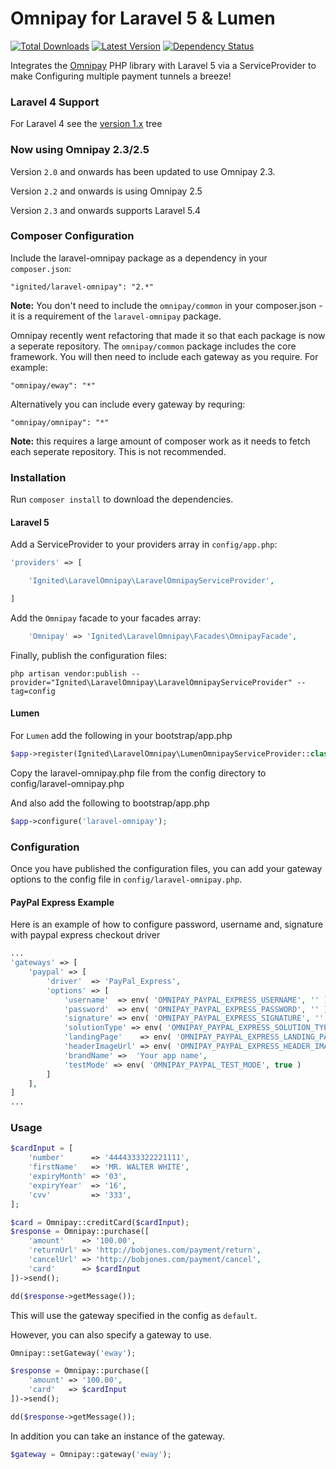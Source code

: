 Omnipay for Laravel 5 & Lumen
==============

[![Total Downloads](https://img.shields.io/packagist/dt/ignited/laravel-omnipay.svg)](https://packagist.org/packages/ignited/laravel-omnipay)
[![Latest Version](http://img.shields.io/packagist/v/ignited/laravel-omnipay.svg)](https://github.com/ignited/laravel-omnipay/releases)
[![Dependency Status](https://www.versioneye.com/php/ignited:laravel-omnipay/badge.svg)](https://www.versioneye.com/php/ignited:laravel-omnipay)

Integrates the [Omnipay](https://github.com/adrianmacneil/omnipay) PHP library with Laravel 5 via a ServiceProvider to make Configuring multiple payment tunnels a breeze!

### Laravel 4 Support

For Laravel 4 see the [version 1.x](https://github.com/ignited/laravel-omnipay/tree/1.1.0) tree

### Now using Omnipay 2.3/2.5
 
Version `2.0` and onwards has been updated to use Omnipay 2.3.

Version `2.2` and onwards is using Omnipay 2.5

Version `2.3` and onwards supports Laravel 5.4

### Composer Configuration

Include the laravel-omnipay package as a dependency in your `composer.json`:

    "ignited/laravel-omnipay": "2.*"
    
**Note:** You don't need to include the `omnipay/common` in your composer.json - it is a requirement of the `laravel-omnipay` package.

Omnipay recently went refactoring that made it so that each package is now a seperate repository. The `omnipay/common` package includes the core framework. You will then need to include each gateway as you require. For example:

    "omnipay/eway": "*"
    
Alternatively you can include every gateway by requring:

    "omnipay/omnipay": "*"

**Note:** this requires a large amount of composer work as it needs to fetch each seperate repository. This is not recommended.

### Installation

Run `composer install` to download the dependencies.

#### Laravel 5

Add a ServiceProvider to your providers array in `config/app.php`:

```php
'providers' => [

	'Ignited\LaravelOmnipay\LaravelOmnipayServiceProvider',

]
```

Add the `Omnipay` facade to your facades array:

```php
	'Omnipay' => 'Ignited\LaravelOmnipay\Facades\OmnipayFacade',
```

Finally, publish the configuration files:

```
php artisan vendor:publish --provider="Ignited\LaravelOmnipay\LaravelOmnipayServiceProvider" --tag=config
```

#### Lumen

For `Lumen` add the following in your bootstrap/app.php
```php
$app->register(Ignited\LaravelOmnipay\LumenOmnipayServiceProvider::class);
```

Copy the laravel-omnipay.php file from the config directory to config/laravel-omnipay.php

And also add the following to bootstrap/app.php
```php
$app->configure('laravel-omnipay');
```

### Configuration

Once you have published the configuration files, you can add your gateway options to the config file in `config/laravel-omnipay.php`.

#### PayPal Express Example
Here is an example of how to configure password, username and, signature with paypal express checkout driver

```php
...
'gateways' => [
    'paypal' => [
        'driver'  => 'PayPal_Express',
        'options' => [
            'username'  => env( 'OMNIPAY_PAYPAL_EXPRESS_USERNAME', '' ),
            'password'  => env( 'OMNIPAY_PAYPAL_EXPRESS_PASSWORD', '' ),
            'signature' => env( 'OMNIPAY_PAYPAL_EXPRESS_SIGNATURE', '' ),
            'solutionType' => env( 'OMNIPAY_PAYPAL_EXPRESS_SOLUTION_TYPE', '' ),
            'landingPage'    => env( 'OMNIPAY_PAYPAL_EXPRESS_LANDING_PAGE', '' ),
            'headerImageUrl' => env( 'OMNIPAY_PAYPAL_EXPRESS_HEADER_IMAGE_URL', '' ),
            'brandName' =>  'Your app name',
            'testMode' => env( 'OMNIPAY_PAYPAL_TEST_MODE', true )
        ]
    ],
]
...
```


### Usage

```php
$cardInput = [
	'number'      => '4444333322221111',
	'firstName'   => 'MR. WALTER WHITE',
	'expiryMonth' => '03',
	'expiryYear'  => '16',
	'cvv'         => '333',
];

$card = Omnipay::creditCard($cardInput);
$response = Omnipay::purchase([
	'amount'    => '100.00',
	'returnUrl' => 'http://bobjones.com/payment/return',
	'cancelUrl' => 'http://bobjones.com/payment/cancel',
	'card'      => $cardInput
])->send();

dd($response->getMessage());
```
    
This will use the gateway specified in the config as `default`.

However, you can also specify a gateway to use.

```php
Omnipay::setGateway('eway');

$response = Omnipay::purchase([
	'amount' => '100.00',
	'card'   => $cardInput
])->send();

dd($response->getMessage());
```
    
In addition you can take an instance of the gateway.

```php
$gateway = Omnipay::gateway('eway');
```
